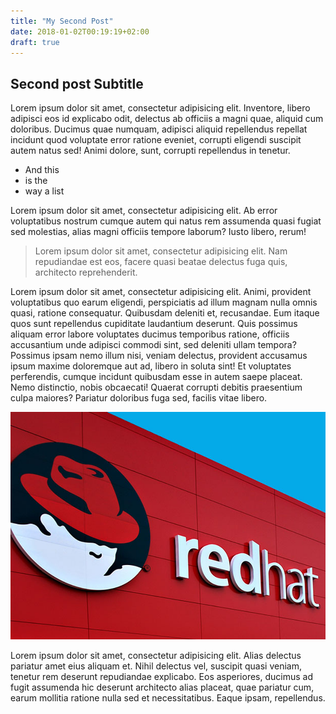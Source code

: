 ```yaml
---
title: "My Second Post"
date: 2018-01-02T00:19:19+02:00
draft: true
---
```


## Second post Subtitle

Lorem ipsum dolor sit amet, consectetur adipisicing elit. Inventore, libero adipisci eos id explicabo odit, delectus ab officiis a magni quae, aliquid cum doloribus. Ducimus quae numquam, adipisci aliquid repellendus repellat incidunt quod voluptate error ratione eveniet, corrupti eligendi suscipit autem natus sed! Animi dolore, sunt, corrupti repellendus in tenetur.

* And this
* is the
* way a list

Lorem ipsum dolor sit amet, consectetur adipisicing elit. Ab error voluptatibus nostrum cumque autem qui natus rem assumenda quasi fugiat sed molestias, alias magni officiis tempore laborum? Iusto libero, rerum!

> Lorem ipsum dolor sit amet, consectetur adipisicing elit. Nam repudiandae est eos, facere quasi beatae delectus fuga quis, architecto reprehenderit.

Lorem ipsum dolor sit amet, consectetur adipisicing elit. Animi, provident voluptatibus quo earum eligendi, perspiciatis ad illum magnam nulla omnis quasi, ratione consequatur. Quibusdam deleniti et, recusandae. Eum itaque quos sunt repellendus cupiditate laudantium deserunt. Quis possimus aliquam error labore voluptates ducimus temporibus ratione, officiis accusantium unde adipisci commodi sint, sed deleniti ullam tempora? Possimus ipsam nemo illum nisi, veniam delectus, provident accusamus ipsum maxime doloremque aut ad, libero in soluta sint! Et voluptates perferendis, cumque incidunt quibusdam esse in autem saepe placeat. Nemo distinctio, nobis obcaecati! Quaerat corrupti debitis praesentium culpa maiores? Pariatur doloribus fuga sed, facilis vitae libero.

![](/img/portfolio/1.png)

Lorem ipsum dolor sit amet, consectetur adipisicing elit. Alias delectus pariatur amet eius aliquam et. Nihil delectus vel, suscipit quasi veniam, tenetur rem deserunt repudiandae explicabo. Eos asperiores, ducimus ad fugit assumenda hic deserunt architecto alias placeat, quae pariatur cum, earum mollitia ratione nulla sed et necessitatibus. Eaque ipsam, repellendus.

